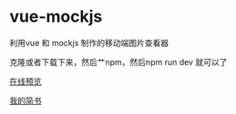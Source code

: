 # vue-mockjs
利用vue 和 mockjs 制作的移动端图片查看器

克隆或者下载下来，然后艹npm，然后npm run dev 就可以了 

[在线预览](https://a13821190779.github.io/vue&mockjs/index.html)

[我的简书](http://www.jianshu.com/users/a06400d06b38/latest_articles)
